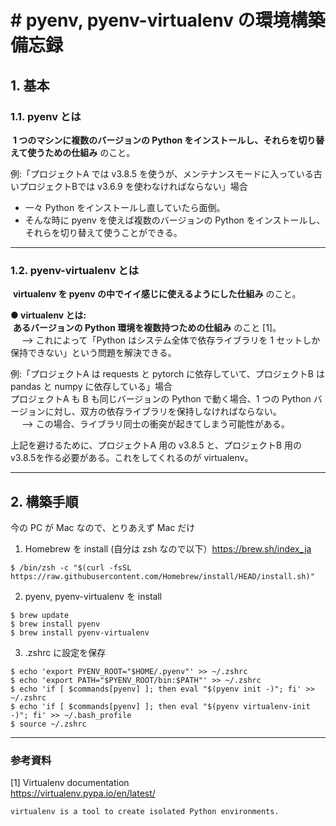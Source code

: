 # # pyenv, pyenv-virtualenv の環境構築備忘録

## 1. 基本
### 1.1. pyenv とは
&nbsp;**1 つのマシンに複数のバージョンの Python をインストールし、それらを切り替えて使うための仕組み**&nbsp;のこと。

例:「プロジェクトA では v3.8.5 を使うが、メンテナンスモードに入っている古いプロジェクトBでは v3.6.9 を使わなければならない」場合<br/>
- 一々 Python をインストールし直していたら面倒。
- そんな時に pyenv を使えば複数のバージョンの Python をインストールし、それらを切り替えて使うことができる。


---
### 1.2. pyenv-virtualenv とは
&nbsp;**virtualenv を pyenv の中でイイ感じに使えるようにした仕組み**&nbsp;のこと。<br/>

**● virtualenv とは:**<br/>
&nbsp;**あるバージョンの Python 環境を複数持つための仕組み**&nbsp;のこと [1]。<br/>
&emsp; --> これによって「Python はシステム全体で依存ライブラリを 1 セットしか保持できない」という問題を解決できる。<br/>

例:「プロジェクトA は requests と pytorch に依存していて、プロジェクトB は pandas と numpy に依存している」場合<br/>
プロジェクトA も B も同じバージョンの Python で動く場合、1 つの Python バージョンに対し、双方の依存ライブラリを保持しなければならない。<br/>
&emsp; --> この場合、ライブラリ同士の衝突が起きてしまう可能性がある。<br/>

上記を避けるために、プロジェクトA 用の v3.8.5 と、プロジェクトB 用の v3.8.5を作る必要がある。これをしてくれるのが virtualenv。<br/>

---
## 2. 構築手順
今の PC が Mac なので、とりあえず Mac だけ

1. Homebrew を install (自分は zsh なので以下）https://brew.sh/index_ja
```
$ /bin/zsh -c "$(curl -fsSL https://raw.githubusercontent.com/Homebrew/install/HEAD/install.sh)"
```


2. pyenv, pyenv-virtualenv を install
```
$ brew update
$ brew install pyenv
$ brew install pyenv-virtualenv
```


3. .zshrc に設定を保存
```
$ echo 'export PYENV_ROOT="$HOME/.pyenv"' >> ~/.zshrc
$ echo 'export PATH="$PYENV_ROOT/bin:$PATH"' >> ~/.zshrc
$ echo 'if [ $commands[pyenv] ]; then eval "$(pyenv init -)"; fi' >> ~/.zshrc
$ echo 'if [ $commands[pyenv] ]; then eval "$(pyenv virtualenv-init -)"; fi' >> ~/.bash_profile
$ source ~/.zshrc
```


---
### 参考資料
[1] Virtualenv documentation <br/>
https://virtualenv.pypa.io/en/latest/
```
virtualenv is a tool to create isolated Python environments.
```

